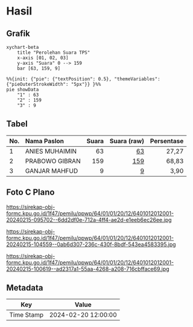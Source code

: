 # Hasil

## Grafik

```mermaid
xychart-beta
    title "Perolehan Suara TPS"
    x-axis [01, 02, 03]
    y-axis "Suara" 0 --> 159
    bar [63, 159, 9]
```

```mermaid
%%{init: {"pie": {"textPosition": 0.5}, "themeVariables": {"pieOuterStrokeWidth": "5px"}} }%%
pie showData
    "1" : 63
    "2" : 159
    "3" : 9
```

## Tabel

| No. | Nama Paslon    | Suara | Suara (raw) | Persentase |
|:--- |:-------------- | -----:| -----------:| ----------:|
| 1   | ANIES MUHAIMIN | 63    | [63][p-1]   | 27,27      |
| 2   | PRABOWO GIBRAN | 159   | [159][p-2]  | 68,83      |
| 3   | GANJAR MAHFUD  | 9     | [9][p-3]    | 3,90       |


[p-1]: https://github.com/gigit-pemilu/pemilu-2024-64-kalimantan-timur/blob/main/pilpres/hitung-suara/sub/64-kalimantan-timur/sub/01-paser/sub/01-batu-sopang/sub/2012-legai/sub/001-tps/sub/paslon-1.txt
[p-2]: https://github.com/gigit-pemilu/pemilu-2024-64-kalimantan-timur/blob/main/pilpres/hitung-suara/sub/64-kalimantan-timur/sub/01-paser/sub/01-batu-sopang/sub/2012-legai/sub/001-tps/sub/paslon-2.txt
[p-3]: https://github.com/gigit-pemilu/pemilu-2024-64-kalimantan-timur/blob/main/pilpres/hitung-suara/sub/64-kalimantan-timur/sub/01-paser/sub/01-batu-sopang/sub/2012-legai/sub/001-tps/sub/paslon-3.txt

## Foto C Plano

https://sirekap-obj-formc.kpu.go.id/1f47/pemilu/ppwp/64/01/01/20/12/6401012012001-20240215-095702--6dd2df0e-712a-4ff4-ae2d-e1eeb6ec26ee.jpg

https://sirekap-obj-formc.kpu.go.id/1f47/pemilu/ppwp/64/01/01/20/12/6401012012001-20240215-104559--0ab6d307-236c-430f-8bdf-543ea4583395.jpg

https://sirekap-obj-formc.kpu.go.id/1f47/pemilu/ppwp/64/01/01/20/12/6401012012001-20240215-100619--ad2317a1-55aa-4268-a208-716cbfface69.jpg


## Metadata

| Key        | Value               |
| ---------- | ------------------- |
| Time Stamp | 2024-02-20 12:00:00 |



